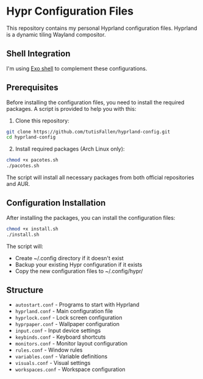 # Hypr Configuration Files

This repository contains my personal Hyprland configuration files. Hyprland is a dynamic tiling Wayland compositor.

## Shell Integration
I'm using [Exo shell](https://github.com/debuggyo/Exo) to complement these configurations.

## Prerequisites

Before installing the configuration files, you need to install the required packages. A script is provided to help you with this:

1. Clone this repository:
```bash
git clone https://github.com/tutisFallen/hyprland-config.git
cd hyprland-config
```

2. Install required packages (Arch Linux only):
```bash
chmod +x pacotes.sh
./pacotes.sh
```

The script will install all necessary packages from both official repositories and AUR.

## Configuration Installation

After installing the packages, you can install the configuration files:

```bash
chmod +x install.sh
./install.sh
```

The script will:
- Create ~/.config directory if it doesn't exist
- Backup your existing Hypr configuration if it exists
- Copy the new configuration files to ~/.config/hypr/

## Structure

- `autostart.conf` - Programs to start with Hyprland
- `hyprland.conf` - Main configuration file
- `hyprlock.conf` - Lock screen configuration
- `hyprpaper.conf` - Wallpaper configuration
- `input.conf` - Input device settings
- `keybinds.conf` - Keyboard shortcuts
- `monitors.conf` - Monitor layout configuration
- `rules.conf` - Window rules
- `variables.conf` - Variable definitions
- `visuals.conf` - Visual settings
- `workspaces.conf` - Workspace configuration
